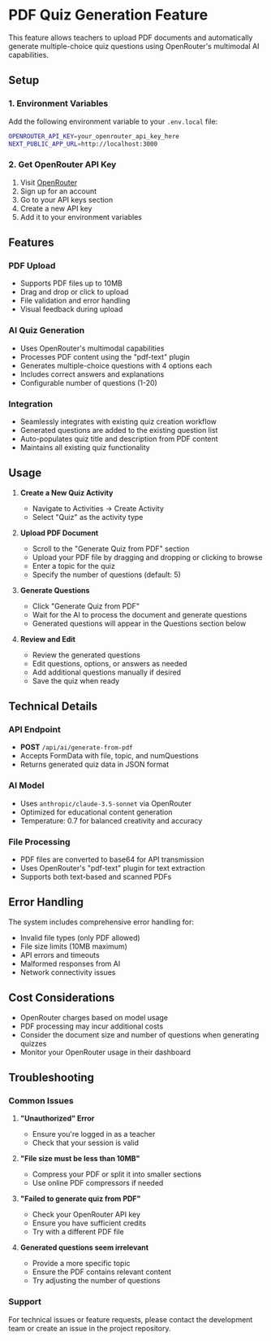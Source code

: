 # PDF Quiz Generation Feature

This feature allows teachers to upload PDF documents and automatically generate multiple-choice quiz questions using OpenRouter's multimodal AI capabilities.

## Setup

### 1. Environment Variables

Add the following environment variable to your `.env.local` file:

```bash
OPENROUTER_API_KEY=your_openrouter_api_key_here
NEXT_PUBLIC_APP_URL=http://localhost:3000
```

### 2. Get OpenRouter API Key

1. Visit [OpenRouter](https://openrouter.ai/)
2. Sign up for an account
3. Go to your API keys section
4. Create a new API key
5. Add it to your environment variables

## Features

### PDF Upload
- Supports PDF files up to 10MB
- Drag and drop or click to upload
- File validation and error handling
- Visual feedback during upload

### AI Quiz Generation
- Uses OpenRouter's multimodal capabilities
- Processes PDF content using the "pdf-text" plugin
- Generates multiple-choice questions with 4 options each
- Includes correct answers and explanations
- Configurable number of questions (1-20)

### Integration
- Seamlessly integrates with existing quiz creation workflow
- Generated questions are added to the existing question list
- Auto-populates quiz title and description from PDF content
- Maintains all existing quiz functionality

## Usage

1. **Create a New Quiz Activity**
   - Navigate to Activities → Create Activity
   - Select "Quiz" as the activity type

2. **Upload PDF Document**
   - Scroll to the "Generate Quiz from PDF" section
   - Upload your PDF file by dragging and dropping or clicking to browse
   - Enter a topic for the quiz
   - Specify the number of questions (default: 5)

3. **Generate Questions**
   - Click "Generate Quiz from PDF"
   - Wait for the AI to process the document and generate questions
   - Generated questions will appear in the Questions section below

4. **Review and Edit**
   - Review the generated questions
   - Edit questions, options, or answers as needed
   - Add additional questions manually if desired
   - Save the quiz when ready

## Technical Details

### API Endpoint
- **POST** `/api/ai/generate-from-pdf`
- Accepts FormData with file, topic, and numQuestions
- Returns generated quiz data in JSON format

### AI Model
- Uses `anthropic/claude-3.5-sonnet` via OpenRouter
- Optimized for educational content generation
- Temperature: 0.7 for balanced creativity and accuracy

### File Processing
- PDF files are converted to base64 for API transmission
- Uses OpenRouter's "pdf-text" plugin for text extraction
- Supports both text-based and scanned PDFs

## Error Handling

The system includes comprehensive error handling for:
- Invalid file types (only PDF allowed)
- File size limits (10MB maximum)
- API errors and timeouts
- Malformed responses from AI
- Network connectivity issues

## Cost Considerations

- OpenRouter charges based on model usage
- PDF processing may incur additional costs
- Consider the document size and number of questions when generating quizzes
- Monitor your OpenRouter usage in their dashboard

## Troubleshooting

### Common Issues

1. **"Unauthorized" Error**
   - Ensure you're logged in as a teacher
   - Check that your session is valid

2. **"File size must be less than 10MB"**
   - Compress your PDF or split it into smaller sections
   - Use online PDF compressors if needed

3. **"Failed to generate quiz from PDF"**
   - Check your OpenRouter API key
   - Ensure you have sufficient credits
   - Try with a different PDF file

4. **Generated questions seem irrelevant**
   - Provide a more specific topic
   - Ensure the PDF contains relevant content
   - Try adjusting the number of questions

### Support

For technical issues or feature requests, please contact the development team or create an issue in the project repository.
